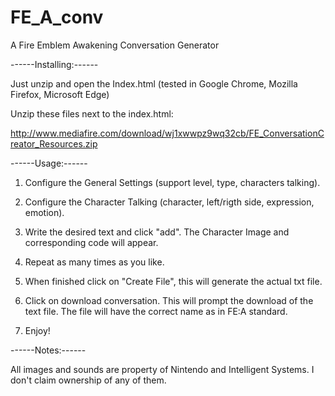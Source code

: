 # FE_A_conv
A Fire Emblem Awakening Conversation Generator

------Installing:------

Just unzip and open the Index.html (tested in Google Chrome, Mozilla Firefox, Microsoft Edge)

Unzip these files next to the index.html:

http://www.mediafire.com/download/wj1xwwpz9wq32cb/FE_ConversationCreator_Resources.zip

------Usage:------ 


1) Configure the General Settings (support level, type, characters talking).


2) Configure the Character Talking (character, left/rigth side, expression, emotion).


3) Write the desired text and click "add". The Character Image and corresponding code will appear.


4) Repeat as many times as you like.


5) When finished click on "Create File", this will generate the actual txt file.


6) Click on download conversation. This will prompt the download of the text file. The file will have the correct name as in FE:A standard.


7) Enjoy!




------Notes:------ 


All images and sounds are property of Nintendo and Intelligent Systems. I don't claim ownership of any of them.